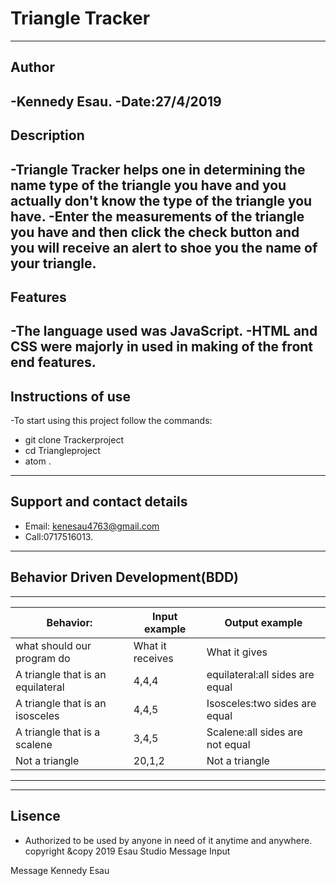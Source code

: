 #  Triangle Tracker
-------------------------
##  Author
-Kennedy Esau.
-Date:27/4/2019
---------------
##  Description
-Triangle Tracker helps one in determining the name type of the triangle you have and you actually don't know the type of the triangle you have.
-Enter the measurements of the triangle you have and then click the check button and you will receive an alert to shoe you the name of your triangle.
--------------------------------------------------------
##  Features
-The language used was JavaScript.
-HTML and CSS were majorly in used in making of the front end features.
--------------------------------------------------------------------
##  Instructions of use
-To start using this project follow the commands:
* git clone Trackerproject
* cd  Triangleproject
* atom .
-------------------------------------------------------------------------
##  Support and contact details
* Email: kenesau4763@gmail.com
* Call:0717516013.
------------------------------------------------------------------
##  Behavior Driven Development(BDD)
-----------------------------------------------------------
|Behavior:                 |Input example   |Output  example|
|--------------------------|----------------|---------------|
|what should our program do|What it receives|What it gives|
|A triangle that is an equilateral|4,4,4| equilateral:all sides are equal|
|A triangle that is an isosceles|4,4,5|Isosceles:two sides are equal|
|A triangle that is a scalene|3,4,5|Scalene:all sides are not equal|
|Not a triangle|20,1,2|Not a triangle|
---------------------------------------

--------------------------------------------------------------------
##  Lisence
* Authorized to be used by anyone in need of it anytime and anywhere.
     copyright &copy 2019 Esau Studio
Message Input


Message Kennedy Esau
